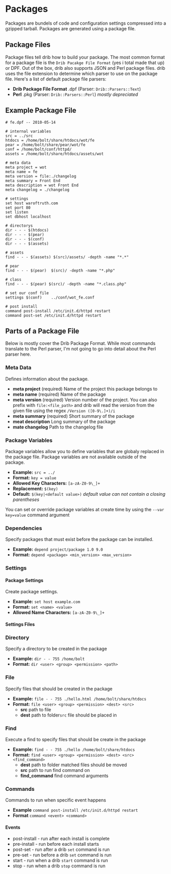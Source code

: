 # Packages
Packages are bundels of code and configuration settings compressed into a gzipped tarball. Packages are generated using a package file.

## Package Files
Package files tell drib how to build your package. The most common format for a package file is the 
`Drib Pacakge File Format` (yes i total made that up) or DPF. Out of the box, drib also supports 
JSON and Perl package files. drib uses the file extension to determine which parser to use on the package file. 
Here's a list of default package file parsers:
 
 * **Drib Package File Format** .dpf (Parser: `Drib::Parsers::Text`)
 * **Perl** .pkg (Parser: `Drib::Parsers::Perl`) _mostly depreciated_

## Example Package File
	# fe.dpf -- 2010-05-14		
	
	# internal variables
	src = ../src
	htdocs = /home/bolt/share/htdocs/wot/fe
	pear = /home/bolt/share/pear/wot/fe
	conf = /home/bolt/conf/httpd/
	assets = /home/bolt/share/htdocs/assets/wot
	
	# meta data
	meta project = wot
	meta name = fe
	meta version = file:./changelog
	meta summary = Front End
	meta description = wot Front End
	meta changelog = ./changelog
	
	# settings
	set host waroftruth.com
	set port 80
	set listen
	set dbhost localhost
	
	# directorys
	dir - - - $(htdocs)
	dir - - - $(pear)
	dir - - - $(conf)
	dir - - - $(assets)
	
	# assets
	find - - - $(assets) $(src)/assets/ -depth -name "*.*"
	
	# pear
	find - - - $(pear)	$(src)/ -depth -name "*.php" 
	
	# class
	find - - - $(pear) $(src)/ -depth -name "*.class.php"
	
	# set our conf file
	settings $(conf)	../conf/wot_fe.conf
	
	# post install
	command post-install /etc/init.d/httpd restart
	command post-set /etc/init.d/httpd restart
	
## Parts of a Package File
Below is mostly cover the Drib Package Format. While most commands translate to the Perl parser, I'm not going to go into detail about the Perl parser here.

### Meta Data
Defines information about the package.

 * **meta project** (required) Name of the project this package belongs to
 * **meta name** (required) Name of the package
 * **meta version** (required) Version number of the project. You can also prefix with `file:<file_path>` and drib will read the version from the given file using the regex `/Version ([0-9\.]+)/i`
 * **meta summary** (required) Short summary of the package
 * **meat description** Long summary of the package
 * **mate changelog** Path to the changelog file 

### Package Variables
Package variables allow you to define variables that are globaly replaced in the package file. Package variables are not available outside of the package.

 * **Example:** `src = ../`
 * **Format:** `key = value`
 * **Allowed Key Characters:** `[a-zA-Z0-9\_]+`
 * **Replacement:** `$(key)`
 * **Default:** `$(key|<default value>)` _default value can not contain a closing parentheses_
 
You can set or override package variables at create time by using the `--var key=value` command argument
 

### Dependencies 
Specify packages that must exist before the package can be installed.

 * **Example:** `depend project/package 1.0 9.0` 
 * **Format:** `depend <package> <min_version> <max_version>`

### Settings

#### Package Settings
Create package settings.

 * **Example:** `set host example.com`
 * **Format:** `set <name> <value>`
 * **Allowed Name Characters:** `[a-zA-Z0-9\_]+` 

#### Settings Files

### Directory
Specify a directory to be created in the package

 * **Example:** `dir - - 755 /home/bolt`
 * **Format:** `dir <user> <group> <permission> <path>`

### File
Specify files that should be created in the package
 
 * **Example:** `file - - 755 ./hello.html /home/bolt/share/htdocs`
 * **Format:** `file <user> <group> <permission> <dest> <src>`
    * **src** path to file
    * **dest** path to folder`src` file should be placed in

### Find
Execute a find to specify files that should be create in the package

 
 * **Example:** `find - - 755 ./hello /home/bolt/share/htdocs`
 * **Format:** `find <user> <group> <permission> <dest> <src> <find_command>`
    * **dest** path to folder matched files should be moved
    * **src** path to run find command on
    * **find_command** find command arguments


### Commands
Commands to run when specific event happens

 * **Example** `command post-install /etc/init.d/httpd restart`
 * **Format** `command <event> <command>`

#### Events
 * post-install - run after each install is complete
 * pre-install - run before each install starts
 * post-set - run after a drib `set` command is run
 * pre-set - run before a drib `set` command is run
 * start - run when a drib `start` command is run
 * stop - run when a drib `stop` command is run

